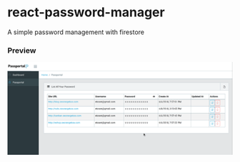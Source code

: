 # react-password-manager
A simple password management with firestore

### Preview
![preview](https://raw.githubusercontent.com/eksant/react-password-manager/master/public/img/preview.gif "Preview")